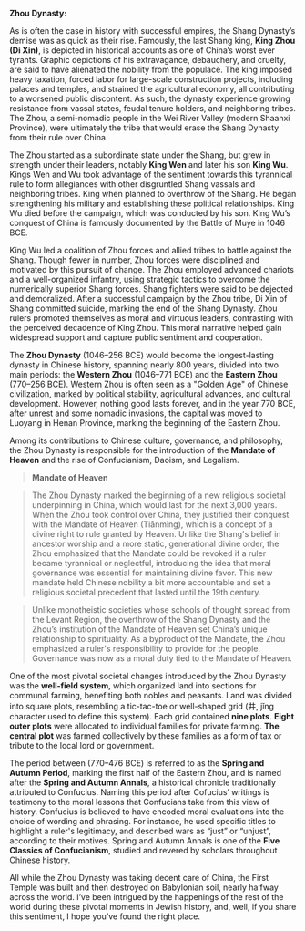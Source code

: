**Zhou Dynasty:**

As is often the case in history with successful empires, the Shang Dynasty’s demise was as quick as their rise. Famously, the last Shang king, **King Zhou (Di Xin)**, is depicted in historical accounts as one of China’s worst ever tyrants. Graphic depictions of his extravagance, debauchery, and cruelty, are said to have alienated the nobility from the populace. The king imposed heavy taxation, forced labor for large-scale construction projects, including palaces and temples, and strained the agricultural economy, all contributing to a worsened public discontent. As such, the dynasty experience growing resistance from vassal states, feudal tenure holders, and neighboring tribes. The Zhou, a semi-nomadic people in the Wei River Valley (modern Shaanxi Province), were ultimately the tribe that would erase the Shang Dynasty from their rule over China.

The Zhou started as a subordinate state under the Shang, but grew in strength under their leaders, notably **King Wen** and later his son **King Wu**. Kings Wen and Wu took advantage of the sentiment towards this tyrannical rule to form allegiances with other disgruntled Shang vassals and neighboring tribes. King when planned to overthrow of the Shang. He began strengthening his military and establishing these political relationships. King Wu died before the campaign, which was conducted by his son. King Wu’s conquest of China is famously documented by the Battle of Muye in 1046 BCE.

King Wu led a coalition of Zhou forces and allied tribes to battle against the Shang. Though fewer in number, Zhou forces were disciplined and motivated by this pursuit of change. The Zhou employed advanced chariots and a well-organized infantry, using strategic tactics to overcome the numerically superior Shang forces. Shang fighters were said to be dejected and demoralized. After a successful campaign by the Zhou tribe, Di Xin of Shang committed suicide, marking the end of the Shang Dynasty. Zhou rulers promoted themselves as moral and virtuous leaders, contrasting with the perceived decadence of King Zhou. This moral narrative helped gain widespread support and capture public sentiment and cooperation. 

The **Zhou Dynasty** (1046–256 BCE) would become the longest-lasting dynasty in Chinese history, spanning nearly 800 years, divided into two main periods: the **Western Zhou** (1046–771 BCE) and the **Eastern Zhou** (770–256 BCE). Western Zhou is often seen as a "Golden Age" of Chinese civilization, marked by political stability, agricultural advances, and cultural development. However, nothing good lasts forever, and in the year 770 BCE, after unrest and some nomadic invasions, the capital was moved to Luoyang in Henan Province, marking the beginning of the Eastern Zhou.

Among its contributions to Chinese culture, governance, and philosophy, the Zhou Dynasty is responsible for the introduction of the **Mandate of Heaven** and the rise of Confucianism, Daoism, and Legalism.

>**Mandate of Heaven**

>The Zhou Dynasty marked the beginning of a new religious societal underpinning in China, which would last for the next 3,000 years. When the Zhou took control over China, they justified their conquest with the Mandate of Heaven (Tiānmìng), which is a concept of a divine right to rule granted by Heaven. Unlike the Shang's belief in ancestor worship and a more static, generational divine order, the Zhou emphasized that the Mandate could be revoked if a ruler became tyrannical or neglectful, introducing the idea that moral governance was essential for maintaining divine favor. This new mandate held Chinese nobility a bit more accountable and set a religious societal precedent that lasted until the 19th century. 

>Unlike monotheistic societies whose schools of thought spread from the Levant Region, the overthrow of the Shang Dynasty and the Zhou’s institution of the Mandate of Heaven set China’s unique relationship to spirituality. As a byproduct of the Mandate, the Zhou emphasized a ruler's responsibility to provide for the people. Governance was now as a moral duty tied to the Mandate of Heaven.

One of the most pivotal societal changes introduced by the Zhou Dynasty was the **well-field system**, which organized land into sections for communal farming, benefiting both nobles and peasants. Land was divided into square plots, resembling a tic-tac-toe or well-shaped grid (井, jǐng character used to define this system). Each grid contained **nine plots**. **Eight outer plots** were allocated to individual families for private farming. **The central plot** was farmed collectively by these families as a form of tax or tribute to the local lord or government.

The period between (770–476 BCE) is referred to as the **Spring and Autumn Period**, marking the first half of the Eastern Zhou, and is named after the **Spring and Autumn Annals**, a historical chronicle traditionally attributed to Confucius. Naming this period after Cofucius’ writings is testimony to the moral lessons that Confucians take from this view of history. Confucius is believed to have encoded moral evaluations into the choice of wording and phrasing. For instance, he used specific titles to highlight a ruler's legitimacy, and described wars as “just” or “unjust”, according to their motives. Spring and Autumn Annals is one of the **Five Classics of Confucianism**, studied and revered by scholars throughout Chinese history.

All while the Zhou Dynasty was taking decent care of China, the First Temple was built and then destroyed on Babylonian soil, nearly halfway across the world. I’ve been intrigued by the happenings of the rest of the world during these pivotal moments in Jewish history, and, well, if you share this sentiment, I hope you’ve found the right place.
